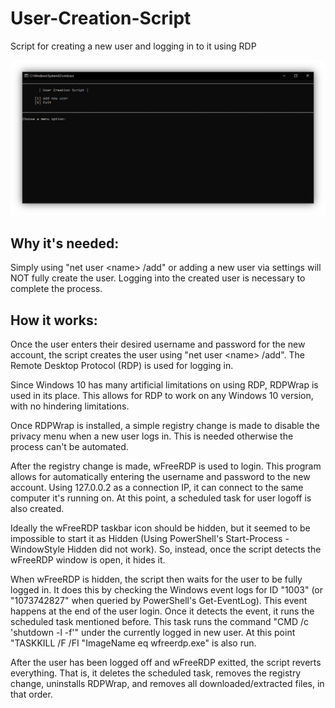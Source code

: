# User-Creation-Script

Script for creating a new user and logging in to it using RDP

![User-Creation-Script Screenshot](READMEimg.PNG)

## Why it's needed:

Simply using "net user \<name\> /add" or adding a new user via settings will NOT fully create the user. Logging into the created user is necessary to complete the process.

## How it works:

Once the user enters their desired username and password for the new account, the script creates the user using "net user \<name\> /add". The Remote Desktop Protocol (RDP) is used for logging in.

Since Windows 10 has many artificial limitations on using RDP, RDPWrap is used in its place. This allows for RDP to work on any Windows 10 version, with no hindering limitations.

Once RDPWrap is installed, a simple registry change is made to disable the privacy menu when a new user logs in. This is needed otherwise the process can't be automated.

After the registry change is made, wFreeRDP is used to login. This program allows for automatically entering the username and password to the new account. Using 127.0.0.2 as a connection IP, it can connect to the same computer it's running on. At this point, a scheduled task for user logoff is also created.

Ideally the wFreeRDP taskbar icon should be hidden, but it seemed to be impossible to start it as Hidden (Using PowerShell's Start-Process -WindowStyle Hidden did not work). So, instead, once the script detects the wFreeRDP window is open, it hides it.

When wFreeRDP is hidden, the script then waits for the user to be fully logged in. It does this by checking the Windows event logs for ID "1003" (or "1073742827" when queried by PowerShell's Get-EventLog). This event happens at the end of the user login. Once it detects the event, it runs the scheduled task mentioned before. This task runs the command "CMD /c 'shutdown -l -f'" under the currently logged in new user. At this point "TASKKILL /F /FI "ImageName eq wfreerdp.exe" is also run.

After the user has been logged off and wFreeRDP exitted, the script reverts everything. That is, it deletes the scheduled task, removes the registry change, uninstalls RDPWrap, and removes all downloaded/extracted files, in that order.